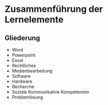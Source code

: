# Zusammenführung der Lernelemente
## Gliederung

- Word
- Powerpoint
- Excel
- Rechtliches
- Medienbearbeitung
- Software
- Hardware
- Recherche
- Soziale Kommunikative Kompetenzen
- Problemlösung

<!---
Koventionen für das Hinzufügen von neuen Lernelementen (StrC/StrV):
- vorher zu den Überschriften ein weiteres # hinzufügen
- bitte nur Lernelemente an die Orte setzen, die wir mit Kommentaren markiert haben
-->

<!---
Unter diesem Kommentar bitte "Word" einfügen
-->



<!---
Unter diesem Kommentar bitte "Powerpoint" einfügen
-->



<!---
Unter diesem Kommentar bitte "Excel" einfügen
-->



<!---
Unter diesem Kommentar bitte "Rechtliches" einfügen
-->


<!---
Unter diesem Kommentar bitte "Medienbearbeitung" einfügen
-->



<!---
Unter diesem Kommentar bitte "Software" einfügen
-->


<!---
Unter diesem Kommentar bitte "Hardware" einfügen
-->


<!---
Unter diesem Kommentar bitte "Recherche" einfügen
-->



<!---
Unter diesem Kommentar bitte "Soziale Kommunikative Kompetenzen" einfügen
-->



<!---
Unter diesem Kommentar bitte "Problemlösung" einfügen
-->